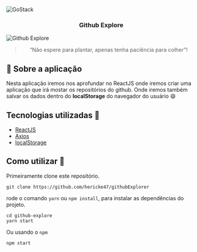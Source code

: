 <img alt="GoStack" src="https://storage.googleapis.com/golden-wind/bootcamp-gostack/header-desafios.png" />

<h3 align="center">
  Github Explore
</h3>

<img src="https://i.postimg.cc/nh03Vp2n/screenshot-github-explore.png" alt="Github Explore"/>

<blockquote align="center">“Não espere para plantar, apenas tenha paciência para colher”!</blockquote>


## :rocket: Sobre a aplicação

Nesta aplicação iremos nos aprofundar no ReactJS onde iremos criar uma aplicação que irá mostar os repositórios do github. Onde iremos também salvar os dados dentro do **localStorage** do navegador do usuário :smile:

## Tecnologias utilizadas :memo:

- [ReactJS](https://reactjs.org/)
- [Axios](https://github.com/axios/axios)
- [localStorage](https://developer.mozilla.org/en-US/docs/Web/API/Window/localStorage)

## Como utilizar 🤔

Primeiramente clone este repositório.

```
git clone https://github.com/hericke47/githubExplorer
```
rode o comando `yarn` ou `npm install`, para instalar as dependências do projeto.

```
cd github-explore
yarn start
```

Ou usando o `npm`

```
npm start
```
